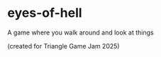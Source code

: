 # eyes-of-hell

A game where you walk around and look at things

(created for Triangle Game Jam 2025)
